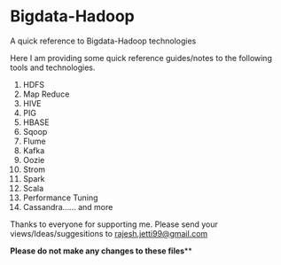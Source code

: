 # Bigdata-Hadoop
A quick reference to Bigdata-Hadoop technologies

Here I am providing some quick reference guides/notes to the following tools and technologies. 

01. HDFS
02. Map Reduce
03. HIVE
04. PIG
05. HBASE
06. Sqoop
07. Flume
08. Kafka
09. Oozie
10. Strom
11. Spark
12. Scala
13. Performance Tuning
14. Cassandra...... and more 


Thanks to everyone for supporting me. Please send your views/Ideas/suggesitions to   rajesh.jetti99@gmail.com 



******Please do not make any changes to these files********
